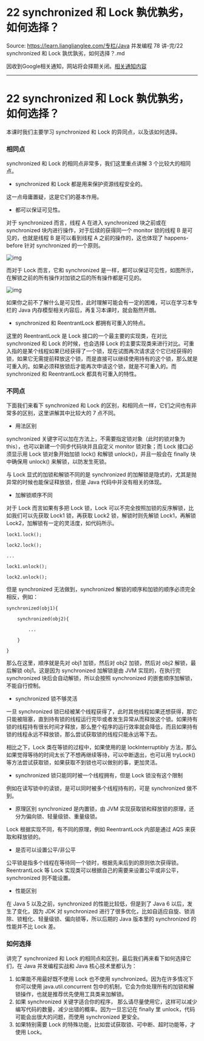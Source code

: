 # 22 synchronized 和 Lock 孰优孰劣，如何选择？ 

Source: https://learn.lianglianglee.com/专栏/Java 并发编程 78 讲-完/22 synchronized 和 Lock 孰优孰劣，如何选择？.md

因收到Google相关通知，网站将会择期关闭。[相关通知内容](https://lumendatabase.org/notices/44265620)

---

# 22 synchronized 和 Lock 孰优孰劣，如何选择？

本课时我们主要学习 synchronized 和 Lock 的异同点，以及该如何选择。

### 相同点

synchronized 和 Lock 的相同点非常多，我们这里重点讲解 3 个比较大的相同点。

* synchronized 和 Lock 都是用来保护资源线程安全的。

这一点毋庸置疑，这是它们的基本作用。

* 都可以保证可见性。

对于 synchronized 而言，线程 A 在进入 synchronized 块之前或在 synchronized 块内进行操作，对于后续的获得同一个 monitor 锁的线程 B 是可见的，也就是线程 B 是可以看到线程 A 之前的操作的，这也体现了 happens-before 针对 synchronized 的一个原则。

![img](assets/Cgq2xl4EG32AOox-AADNKxopmhk051.png)

而对于 Lock 而言，它和 synchronized 是一样，都可以保证可见性，如图所示，在解锁之前的所有操作对加锁之后的所有操作都是可见的。

![img](assets/CgpOIF4EG4WAML9mAACrPzwbiwo300.png)

如果你之前不了解什么是可见性，此时理解可能会有一定的困难，可以在学习本专栏的 Java 内存模型相关内容后，再复习本课时，就会豁然开朗。

* synchronized 和 ReentrantLock 都拥有可重入的特点。

这里的 ReentrantLock 是 Lock 接口的一个最主要的实现类，在对比 synchronized 和 Lock 的时候，也会选择 Lock 的主要实现类来进行对比。可重入指的是某个线程如果已经获得了一个锁，现在试图再次请求这个它已经获得的锁，如果它无需提前释放这个锁，而是直接可以继续使用持有的这个锁，那么就是可重入的。如果必须释放锁后才能再次申请这个锁，就是不可重入的。而 synchronized 和 ReentrantLock 都具有可重入的特性。

### 不同点

下面我们来看下 synchronized 和 Lock 的区别，和相同点一样，它们之间也有非常多的区别，这里讲解其中比较大的 7 点不同。

* 用法区别

synchronized 关键字可以加在方法上，不需要指定锁对象（此时的锁对象为 this），也可以新建一个同步代码块并且自定义 monitor 锁对象；而 Lock 接口必须显示用 Lock 锁对象开始加锁 lock() 和解锁 unlock()，并且一般会在 finally 块中确保用 unlock() 来解锁，以防发生死锁。

与 Lock 显式的加锁和解锁不同的是 synchronized 的加解锁是隐式的，尤其是抛异常的时候也能保证释放锁，但是 Java 代码中并没有相关的体现。

* 加解锁顺序不同

对于 Lock 而言如果有多把 Lock 锁，Lock 可以不完全按照加锁的反序解锁，比如我们可以先获取 Lock1 锁，再获取 Lock2 锁，解锁时则先解锁 Lock1，再解锁 Lock2，加解锁有一定的灵活度，如代码所示。

```
lock1.lock();

lock2.lock();

...

lock1.unlock();

lock2.unlock();

```

但是 synchronized 无法做到，synchronized 解锁的顺序和加锁的顺序必须完全相反，例如：

```
synchronized(obj1){

    synchronized(obj2){

        ...

    }

}

```

那么在这里，顺序就是先对 obj1 加锁，然后对 obj2 加锁，然后对 obj2 解锁，最后解锁 obj1。这是因为 synchronized 加解锁是由 JVM 实现的，在执行完 synchronized 块后会自动解锁，所以会按照 synchronized 的嵌套顺序加解锁，不能自行控制。

* synchronized 锁不够灵活

一旦 synchronized 锁已经被某个线程获得了，此时其他线程如果还想获得，那它只能被阻塞，直到持有锁的线程运行完毕或者发生异常从而释放这个锁。如果持有锁的线程持有很长时间才释放，那么整个程序的运行效率就会降低，而且如果持有锁的线程永远不释放锁，那么尝试获取锁的线程只能永远等下去。

相比之下，Lock 类在等锁的过程中，如果使用的是 lockInterruptibly 方法，那么如果觉得等待的时间太长了不想再继续等待，可以中断退出，也可以用 tryLock() 等方法尝试获取锁，如果获取不到锁也可以做别的事，更加灵活。

* synchronized 锁只能同时被一个线程拥有，但是 Lock 锁没有这个限制

例如在读写锁中的读锁，是可以同时被多个线程持有的，可是 synchronized 做不到。

* 原理区别
  synchronized 是内置锁，由 JVM 实现获取锁和释放锁的原理，还分为偏向锁、轻量级锁、重量级锁。

Lock 根据实现不同，有不同的原理，例如 ReentrantLock 内部是通过 AQS 来获取和释放锁的。

* 是否可以设置公平/非公平

公平锁是指多个线程在等待同一个锁时，根据先来后到的原则依次获得锁。ReentrantLock 等 Lock 实现类可以根据自己的需要来设置公平或非公平，synchronized 则不能设置。

* 性能区别

在 Java 5 以及之前，synchronized 的性能比较低，但是到了 Java 6 以后，发生了变化，因为 JDK 对 synchronized 进行了很多优化，比如自适应自旋、锁消除、锁粗化、轻量级锁、偏向锁等，所以后期的 Java 版本里的 synchronized 的性能并不比 Lock 差。

### 如何选择

讲完了 synchronized 和 Lock 的相同点和区别，最后我们再来看下如何选择它们，在 Java 并发编程实战和 Java 核心技术里都认为：

1. 如果能不用最好既不使用 Lock 也不使用 synchronized。因为在许多情况下你可以使用 java.util.concurrent 包中的机制，它会为你处理所有的加锁和解锁操作，也就是推荐优先使用工具类来加解锁。
2. 如果 synchronized 关键字适合你的程序， 那么请尽量使用它，这样可以减少编写代码的数量，减少出错的概率。因为一旦忘记在 finally 里 unlock，代码可能会出很大的问题，而使用 synchronized 更安全。
3. 如果特别需要 Lock 的特殊功能，比如尝试获取锁、可中断、超时功能等，才使用 Lock。